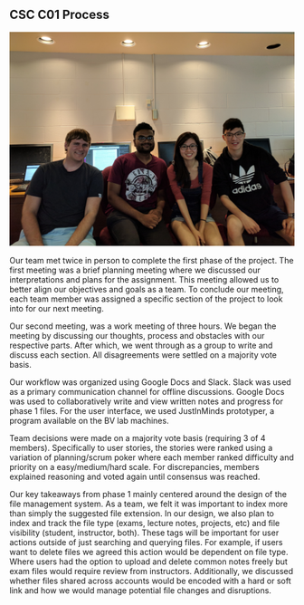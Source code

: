 ## CSC C01 Process

<img src="./extra/CSCC01_ProjectP1_Team5_GroupPicture.jpg">

Our team met twice in person to complete the first phase of the project. 
The first meeting was a brief planning meeting where we discussed our 
interpretations and plans for the assignment. This meeting allowed us to 
better align our objectives and goals as a team. To conclude our 
meeting, each team member was assigned a specific section of the project 
to look into for our next meeting.

Our second meeting, was a work meeting of three hours. We began the 
meeting by discussing our thoughts, process and obstacles with our 
respective parts. After which, we went through as a group to write and 
discuss each section. All disagreements were settled on a majority vote 
basis.

Our workflow was organized using Google Docs and Slack. Slack was used 
as a primary communication channel for offline discussions. Google Docs 
was used to collaboratively write and view written notes and progress 
for phase 1 files. For the user interface, we used JustInMinds 
prototyper, a program available on the BV lab machines.

Team decisions were made on a majority vote basis (requiring 3 of 4 
members). Specifically to user stories, the stories were ranked using a 
variation of planning/scrum poker where each member ranked difficulty 
and priority on a easy/medium/hard scale. For discrepancies, members 
explained reasoning and voted again until consensus was reached.

Our key takeaways from phase 1 mainly centered around the design of the 
file management system. As a team, we felt it was important to index 
more than simply the suggested file extension. In our design, we also 
plan to index and track the file type (exams, lecture notes, projects, 
etc) and file visibility (student, instructor, both). These tags will be 
important for user actions outside of just searching and querying files. 
For example, if users want to delete files we agreed this action would 
be dependent on file type. Where users had the option to upload and 
delete common notes freely but exam files would require review from 
instructors. Additionally, we discussed whether files shared across 
accounts would be encoded with a hard or soft link and how we would 
manage potential file changes and disruptions.

